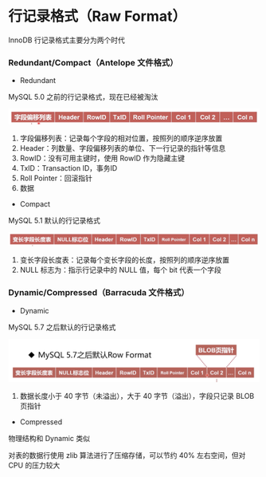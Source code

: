 # 行记录格式（Raw Format）

InnoDB 行记录格式主要分为两个时代

### Redundant/Compact（Antelope 文件格式）

* Redundant

MySQL 5.0 之前的行记录格式，现在已经被淘汰

![Redundant 行记录格式](053_Redundant.png)

1. 字段偏移列表：记录每个字段的相对位置，按照列的顺序逆序放置
2. Header：列数量、字段偏移列表的单位、下一行记录的指针等信息
3. RowID：没有可用主键时，使用 RowID 作为隐藏主键
4. TxID：Transaction ID，事务ID
5. Roll Pointer：回滚指针
6. 数据


* Compact

MySQL 5.1 默认的行记录格式

![Compact 行记录格式](053_Compact.png)

1. 变长字段长度表：记录每个变长字段的长度，按照列的顺序逆序放置
2. NULL 标志为：指示行记录中的 NULL 值，每个 bit 代表一个字段


### Dynamic/Compressed（Barracuda 文件格式）

* Dynamic

MySQL 5.7 之后默认的行记录格式

![Dynamic 行记录格式](053_Dynamic.png)

1. 数据长度小于 40 字节（未溢出），大于 40 字节（溢出），字段只记录 BLOB 页指针


* Compressed

物理结构和 Dynamic 类似

对表的数据行使用 zlib 算法进行了压缩存储，可以节约 40% 左右空间，但对 CPU 的压力较大
